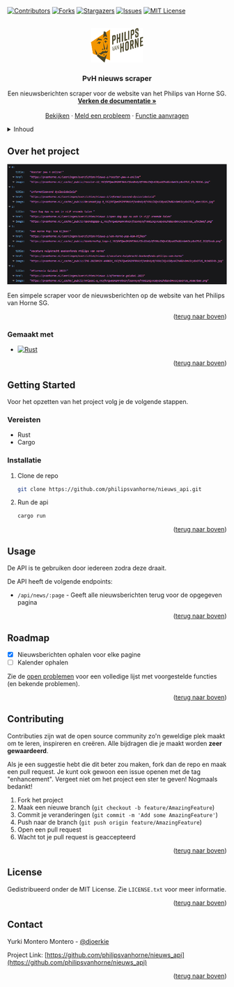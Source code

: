 <a name="readme-top"></a>

[![Contributors][contributors-shield]][contributors-url]
[![Forks][forks-shield]][forks-url]
[![Stargazers][stars-shield]][stars-url]
[![Issues][issues-shield]][issues-url]
[![MIT License][license-shield]][license-url]



<!-- PROJECT LOGO -->
<br />
<div align="center">
  <a href="https://github.com/philipsvanhorne/nieuws_api">
    <img src="images/logo.svg" alt="Logo" width="120" height="80">
  </a>

<h3 align="center">PvH nieuws scraper</h3>

  <p align="center">
    Een nieuwsberichten scraper voor de website van het Philips van Horne SG.
    <br />
    <a href="https://github.com/philipsvanhorne/nieuws_api"><strong>Verken de documentatie »</strong></a>
    <br />
    <br />
    <a href="https://informatica.lvo-weert.nl/">Bekijken</a>
    ·
    <a href="https://github.com/philipsvanhorne/nieuws_api/issues">Meld een probleem</a>
    ·
    <a href="https://github.com/philipsvanhorne/nieuws_api/issues">Functie aanvragen</a>
  </p>
</div>



<!-- TABLE OF CONTENTS -->
<details>
  <summary>Inhoud</summary>
  <ol>
    <li>
      <a href="#about-the-project">Over Het Project</a>
      <ul>
        <li><a href="#built-with">Gemaakt Met</a></li>
      </ul>
    </li>
    <li>
      <a href="#getting-started">Getting Started</a>
      <ul>
        <li><a href="#prerequisites">Vereisten</a></li>
        <li><a href="#installation">Installatie</a></li>
      </ul>
    </li>
    <li><a href="#usage">Gebruik</a></li>
    <li><a href="#roadmap">Roadmap</a></li>
    <li><a href="#contributing">Contributing</a></li>
    <li><a href="#license">Licentie</a></li>
    <li><a href="#contact">Contact</a></li>
    <!-- <li><a href="#acknowledgments">Acknowledgments</a></li> -->
  </ol>
</details>



<!-- OVER HET PROJECT -->
## Over het project

[![Product Name Screen Shot][product-screenshot]](https://pvanhorne.nl/leerlingen/nieuws-1)

Een simpele scraper voor de nieuwsberichten op de website van het Philips van Horne SG.

<p align="right">(<a href="#readme-top">terug naar boven</a>)</p>


### Gemaakt met

* [![Rust][Rust]][Rust-url]

<p align="right">(<a href="#readme-top">terug naar boven</a>)</p>



<!-- GETTING STARTED -->
## Getting Started

Voor het opzetten van het project volg je de volgende stappen.

### Vereisten

* Rust
* Cargo

### Installatie

1. Clone de repo
   ```sh
   git clone https://github.com/philipsvanhorne/nieuws_api.git
   ```
2. Run de api
   ```sh
   cargo run
   ```

<p align="right">(<a href="#readme-top">terug naar boven</a>)</p>



<!-- USAGE EXAMPLES -->
## Usage

De API is te gebruiken door iedereen zodra deze draait.

De API heeft de volgende endpoints:
* `/api/news/:page` - Geeft alle nieuwsberichten terug voor de opgegeven pagina

<p align="right">(<a href="#readme-top">terug naar boven</a>)</p>



<!-- ROADMAP -->
## Roadmap

- [x] Nieuwsberichten ophalen voor elke pagine
- [ ] Kalender ophalen

Zie de [open problemen](https://github.com/philipsvanhorne/nieuws_api/issues) voor een volledige lijst met voorgestelde functies (en bekende problemen).

<p align="right">(<a href="#readme-top">terug naar boven</a>)</p>



<!-- CONTRIBUTING -->
## Contributing


Contributies zijn wat de open source community zo'n geweldige plek maakt om te leren, inspireren en creëren. Alle bijdragen die je maakt worden **zeer gewaardeerd**.

Als je een suggestie hebt die dit beter zou maken, fork dan de repo en maak een pull request. Je kunt ook gewoon een issue openen met de tag "enhancement".
Vergeet niet om het project een ster te geven! Nogmaals bedankt!

1. Fork het project
2. Maak een nieuwe branch (`git checkout -b feature/AmazingFeature`)
3. Commit je veranderingen (`git commit -m 'Add some AmazingFeature'`)
4. Push naar de branch (`git push origin feature/AmazingFeature`)
5. Open een pull request
6. Wacht tot je pull request is geaccepteerd

<p align="right">(<a href="#readme-top">terug naar boven</a>)</p>



<!-- LICENSE -->
## License

Gedistribueerd onder de MIT License. Zie `LICENSE.txt` voor meer informatie.

<p align="right">(<a href="#readme-top">terug naar boven</a>)</p>



<!-- CONTACT -->
## Contact

Yurki Montero Montero - [@djoerkie](https://twitter.com/djoerkie)

Project Link: [https://github.com/philipsvanhorne/nieuws_api](https://github.com/philipsvanhorne/nieuws_api)

<p align="right">(<a href="#readme-top">terug naar boven</a>)</p>



<!-- ACKNOWLEDGMENTS -->
<!-- ## Acknowledgments

* []()
* []()
* []()

<p align="right">(<a href="#readme-top">terug naar boven</a>)</p> -->



<!-- MARKDOWN LINKS & IMAGES -->
<!-- https://www.markdownguide.org/basic-syntax/#reference-style-links -->
[contributors-shield]: https://img.shields.io/github/contributors/philipsvanhorne/nieuws_api.svg?style=for-the-badge
[contributors-url]: https://github.com/philipsvanhorne/nieuws_api/graphs/contributors
[forks-shield]: https://img.shields.io/github/forks/philipsvanhorne/nieuws_api.svg?style=for-the-badge
[forks-url]: https://github.com/philipsvanhorne/nieuws_api/network/members
[stars-shield]: https://img.shields.io/github/stars/philipsvanhorne/nieuws_api.svg?style=for-the-badge
[stars-url]: https://github.com/philipsvanhorne/nieuws_api/stargazers
[issues-shield]: https://img.shields.io/github/issues/philipsvanhorne/nieuws_api.svg?style=for-the-badge
[issues-url]: https://github.com/philipsvanhorne/nieuws_api/issues
[license-shield]: https://img.shields.io/github/license/philipsvanhorne/nieuws_api.svg?style=for-the-badge
[license-url]: https://github.com/philipsvanhorne/nieuws_api/blob/master/LICENSE.txt
[product-screenshot]: images/screenshot.png
[Rust]: https://img.shields.io/badge/Rust-000000?style=for-the-badge&logo=rust&logoColor=white
[Rust-url]: https://www.rust-lang.org/